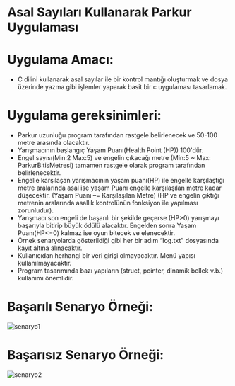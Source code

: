 # Asal Sayıları Kullanarak Parkur Uygulaması

# Uygulama Amacı:
- C dilini kullanarak asal sayılar ile bir kontrol mantığı oluşturmak ve dosya üzerinde yazma gibi işlemler yaparak basit bir c uygulaması tasarlamak.

# Uygulama gereksinimleri:

- Parkur uzunluğu program tarafından rastgele belirlenecek ve 50-100 metre arasında olacaktır.
- Yarışmacının başlangıç Yaşam Puanı(Health Point (HP)) 100'dür.
- Engel sayısı(Min:2 Max:5) ve engelin çıkacağı metre (Min:5 ~ Max: ParkurBitisMetresi) tamamen
rastgele olarak program tarafından belirlenecektir.
- Engelle karşılaşan yarışmacının yaşam puanı(HP) ile engelle karşılaştığı metre aralarında asal ise
yaşam Puanı engelle karşılaşılan metre kadar düşecektir. (Yaşam Puanı –= Karşılaşılan Metre)
(HP ve engelin çıktığı metrenin aralarında asallık kontrolünün fonksiyon ile yapılması zorunludur).
- Yarışmacı son engeli de başarılı bir şekilde geçerse (HP>0) yarışmayı başarıyla bitirip büyük ödülü
alacaktır. Engelden sonra Yaşam Puanı(HP<=0) kalmaz ise oyun bitecek ve elenecektir.
- Örnek senaryolarda gösterildiği gibi her bir adım “log.txt” dosyasında kayıt altına alınacaktır.
- Kullanıcıdan herhangi bir veri girişi olmayacaktır. Menü yapısı kullanılmayacaktır.
- Program tasarımında bazı yapıların (struct, pointer, dinamik bellek v.b.) kullanımı
önemlidir.

# Başarılı Senaryo Örneği:
![senaryo1](https://user-images.githubusercontent.com/84309668/182108345-0bb57f45-bd56-4484-83cc-db016ffd6c9c.PNG)

# Başarısız Senaryo Örneği:
![senaryo2](https://user-images.githubusercontent.com/84309668/182108350-df1dcbb6-38bb-436a-9cb1-be642908ad82.PNG)
